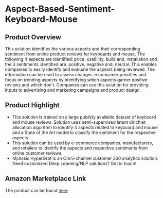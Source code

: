 # Aspect-Based-Sentiment-Keyboard-Mouse

## Product Overview

This solution identifies the various aspects and their corresponding sentiment from online product reviews for keyboards and mouse. The following 4 aspects are identified: price, usability, build and, installation and the 3 sentiments identified are: positive, negative and, neutral. This enables companies to easily identify and evaluate the aspects being reviewed. The information can be used to assess changes in consumer priorities and focus on trending aspects by identifying which aspects garner positive reviews and which don't. Companies can use this solution for providing inputs to advertising and marketing campaigns and product design.


## Product Highlight
* This solution is trained on a large publicly available dataset of keyboard and mouse reviews. Solution uses semi-supervised latent dirichlet allocation algorithm to identify 4 aspects related to keyboard and mouse and a State of the Art model to classify the sentiment for the respecitve aspects. 
* This solution can be used by e-commerce companies, manufacturers, and retailers to identify the aspects and respective sentiments from online customer reviews.
* Mphasis HyperGraf is an Omni-channel customer 360 analytics solution. Need customized Deep Learning/NLP solutions? Get in touch!

## Amazon Marketplace Link
The product can be found [here](https://aws.amazon.com/marketplace/)
